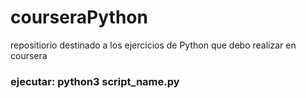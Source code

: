 # courseraPython
repositiorio destinado a los ejercicios de Python que debo realizar en coursera 


### ejecutar: python3 script_name.py